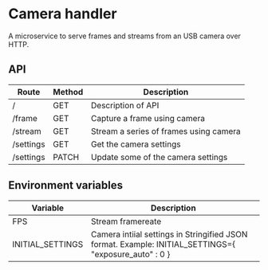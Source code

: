 # Camera handler

A microservice to serve frames and streams from an USB camera over HTTP.

## API 
|Route|Method|Description|
|-|-|-|
|/|GET|Description of API|
|/frame|GET|Capture a frame using camera|
|/stream|GET|Stream a series of frames using camera|
|/settings|GET|Get the camera settings|
|/settings|PATCH|Update some of the camera settings|

## Environment variables
|Variable|Description|
|-|-|
| FPS | Stream framereate |
| INITIAL_SETTINGS | Camera intiial settings in Stringified JSON format. Example: INITIAL_SETTINGS={ "exposure_auto" : 0 } |